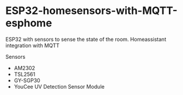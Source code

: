 # ESP32-homesensors-with-MQTT-esphome
ESP32 with sensors to sense the state of the room. Homeassistant integration with MQTT

Sensors
- AM2302
- TSL2561
- GY-SGP30
- YouCee UV Detection Sensor Module
